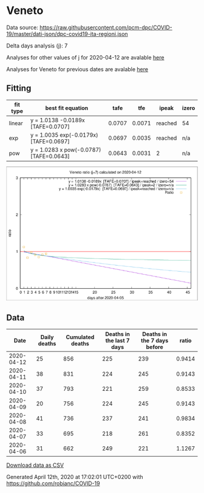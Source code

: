 # Veneto

Data source: https://raw.githubusercontent.com/pcm-dpc/COVID-19/master/dati-json/dpc-covid19-ita-regioni.json

Delta days analysis (j): 7

Analyses for other values of j for 2020-04-12 are avalable [here](../2020-04-12/README.md)

Analyses for Veneto for previous dates are avalable [here](../README.md)

## Fitting 
|fit type|best fit equation|tafe|tfe|ipeak|izero|
|-------|-----|--------|------|---|---|
|linear|y = 1.0138 -0.0189x  [TAFE=0.0707]|0.0707|0.0071|reached|54|
|exp|y = 1.0035 exp(-0.0179x)  [TAFE=0.0697]|0.0697|0.0035|reached|n/a|
|pow|y = 1.0283 x pow(-0.0787)  [TAFE=0.0643]|0.0643|0.0031|2|n/a|

![Plot](COVID-19_veneto_j7_2020-04-12.png)

## Data
|Date|Daily deaths|Cumulated deaths|Deaths in the last 7 days|Deaths in the 7 days before|ratio|
|----|----------|-----------|-------|--------------------|-----|
|2020-04-12|25|856|225|239|0.9414|
|2020-04-11|38|831|224|245|0.9143|
|2020-04-10|37|793|221|259|0.8533|
|2020-04-09|20|756|224|245|0.9143|
|2020-04-08|41|736|237|241|0.9834|
|2020-04-07|33|695|218|261|0.8352|
|2020-04-06|31|662|249|221|1.1267|

[Download data as CSV](COVID-19_veneto_j7_2020-04-12.csv)

Generated April 12th, 2020 at 17:02:01 UTC+0200 with https://github.com/robianc/COVID-19
